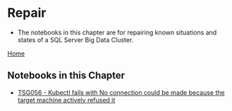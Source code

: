 # Repair

- The notebooks in this chapter are for repairing known situations and states of a SQL Server Big Data Cluster.


[Home](../readme.md)

## Notebooks in this Chapter

 - [TSG056 - Kubectl fails with No connection could be made because the target machine actively refused it](../repair/tsg056-kubectl-no-connection-could-be-made.ipynb)
